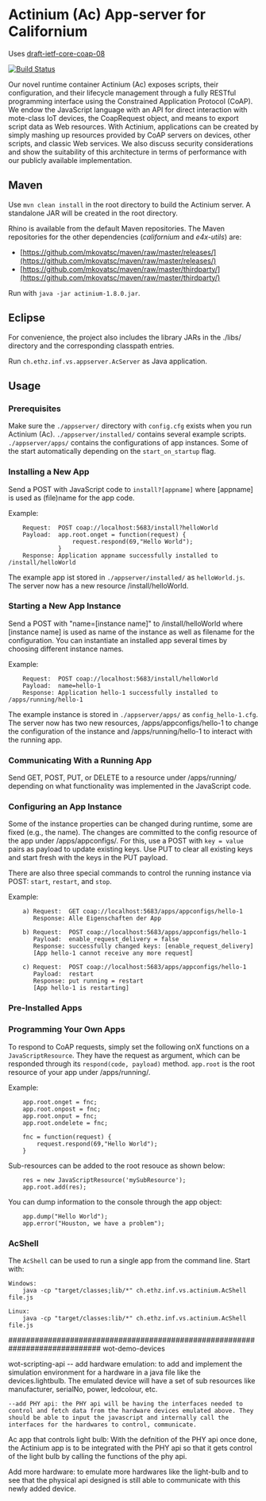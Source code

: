 Actinium (Ac) App-server for Californium
========================================

Uses [draft-ietf-core-coap-08](http://tools.ietf.org/html/draft-ietf-core-coap-08)

[![Build Status](https://api.travis-ci.org/mkovatsc/Actinium.png?branch=master)](https://travis-ci.org/mkovatsc/Actinium)

Our novel runtime container Actinium (Ac) exposes scripts, their configuration, and their lifecycle management through a fully RESTful programming interface using the Constrained Application Protocol (CoAP). We endow the JavaScript language with an API for direct interaction with mote-class IoT devices, the CoapRequest object, and means to export script data as Web resources. With Actinium, applications can be created by simply mashing up resources provided by CoAP servers on devices, other scripts, and classic Web services. We also discuss security considerations and show the suitability of this architecture in terms of performance with our publicly available implementation. 

Maven
-----

Use `mvn clean install` in the root directory to build the Actinium server.
A standalone JAR will be created in the root directory.

Rhino is available from the default Maven repositories.
The Maven repositories for the other dependencies (*californium* and *e4x-utils*) are:

* [https://github.com/mkovatsc/maven/raw/master/releases/](https://github.com/mkovatsc/maven/raw/master/releases/)
* [https://github.com/mkovatsc/maven/raw/master/thirdparty/](https://github.com/mkovatsc/maven/raw/master/thirdparty/)

Run with `java -jar actinium-1.8.0.jar`.

Eclipse
-------

For convenience, the project also includes the library JARs in the ./libs/
directory and the corresponding classpath entries.

Run `ch.ethz.inf.vs.appserver.AcServer` as Java application.

Usage
-----

### Prerequisites

Make sure the `./appserver/` directory with `config.cfg` exists when you run
Actinium (Ac).
`./appserver/installed/` contains several example scripts.
`./appserver/apps/` contains the configurations of app instances.
Some of the start automatically depending on the `start_on_startup` flag.

### Installing a New App

Send a POST with JavaScript code to `install?[appname]` where [appname] is
used as (file)name for the app code. 

Example:

		Request:  POST coap://localhost:5683/install?helloWorld
		Payload:  app.root.onget = function(request) {
	                  request.respond(69,"Hello World");
		          }
		Response: Application appname successfully installed to /install/helloWorld

The example app ist stored in `./appserver/installed/` as `helloWorld.js`.
The server now has a new resource /install/helloWorld.

### Starting a New App Instance

Send a POST with "name=[instance name]" to /install/helloWorld where
[instance name] is used as name of the instance as well as filename for the
configuration. You can instantiate an installed app several times by choosing
different instance names.

Example:

		Request:  POST coap://localhost:5683/install/helloWorld
		Payload:  name=hello-1
		Response: Application hello-1 successfully installed to /apps/running/hello-1

The example instance is stored in `./appserver/apps/` as `config_hello-1.cfg`.
The server now has two new resources, /apps/appconfigs/hello-1 to change the
configuration of the instance and /apps/running/hello-1 to interact with the
running app.

### Communicating With a Running App

Send GET, POST, PUT, or DELETE to a resource under /apps/running/ depending on
what functionality was implemented in the JavaScript code.

### Configuring an App Instance

Some of the instance properties can be changed during runtime, some are fixed
(e.g., the name). The changes are committed to the config resource of the app
under /apps/appconfigs/. For this, use a POST with `key = value` pairs as
payload to update existing keys. Use PUT to clear all existing keys and start
fresh with the keys in the PUT payload.

There are also three special commands to control the running instance via POST:
`start`, `restart`, and `stop`. 

Example:

		a) Request:  GET coap://localhost:5683/apps/appconfigs/hello-1
		   Response: Alle Eigenschaften der App
		   
		b) Request:  POST coap://localhost:5683/apps/appconfigs/hello-1
		   Payload:  enable_request_delivery = false
		   Response: successfully changed keys: [enable_request_delivery]
		   [App hello-1 cannot receive any more request]
		   
		c) Request:  POST coap://localhost:5683/apps/appconfigs/hello-1
		   Payload:  restart
		   Response: put running = restart
		   [App hello-1 is restarting]

### Pre-Installed Apps

### Programming Your Own Apps

To respond to CoAP requests, simply set the following onX functions on a
`JavaScriptResource`. They have the request as argument, which can be responded
through its `respond(code, payload)` method.
`app.root` is the root resource of your app under /apps/running/<instance name>.

Example:

		app.root.onget = fnc;
		app.root.onpost = fnc;
		app.root.onput = fnc;
		app.root.ondelete = fnc;
		
		fnc = function(request) { 
			request.respond(69,"Hello World"); 
		}

Sub-resources can be added to the root resouce as shown below:

		res = new JavaScriptResource('mySubResource');
		app.root.add(res);

You can dump information to the console through the app object:

		app.dump("Hello World");
		app.error("Houston, we have a problem");

### AcShell

The `AcShell` can be used to run a single app from the command line.
Start with:

	Windows:
		java -cp "target/classes;lib/*" ch.ethz.inf.vs.actinium.AcShell file.js
	
	Linux:
		java -cp "target/classes:lib/*" ch.ethz.inf.vs.actinium.AcShell file.js



#############################################################################
wot-demo-devices

wot-scripting-api
	-- add hardware emulation: to add and implement the simulation environment for a hardware in a java file like the devices.lightbulb. The emulated device will have a set of sub resources like manufacturer, serialNo, power, ledcolour, etc.

	--add PHY api: the PHY api will be having the interfaces needed to control and fetch data from the hardware devices emulated above. They should be able to input the javascript and internally call the interfaces for the hardwares to control, communicate.

Ac app that controls light bulb: With the defnition of the PHY api once done, the Actinium app is to be integrated with the PHY api so that it gets control of the light bulb by calling the functions of the phy api.

Add more hardware: to emulate more hardwares like the light-bulb and to see that the physical api designed is still able to communicate with this newly added device.
